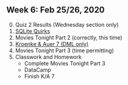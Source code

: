 ## Week 6: Feb 25/26, 2020

0. Quiz 2 Results (Wednesday section only)
1. [SQLite Quirks](../Slides/L7_SQLite_Quirks.pdf)
2. Movies Tonight Part 2 (correctly, this time)
3. [Kroenke & Auer 7 (DML only)](../Slides/L8_SQL_DML.pdf)
4. Movies Tonight Part 3 (time permitting)
5. Classwork and Homework
    * Complete Movies Tonight Part 3
    * DataCamp
    * Finish K/A 7